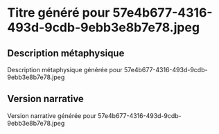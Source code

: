 # Titre généré pour 57e4b677-4316-493d-9cdb-9ebb3e8b7e78.jpeg

## Description métaphysique
Description métaphysique générée pour 57e4b677-4316-493d-9cdb-9ebb3e8b7e78.jpeg

## Version narrative
Version narrative générée pour 57e4b677-4316-493d-9cdb-9ebb3e8b7e78.jpeg
